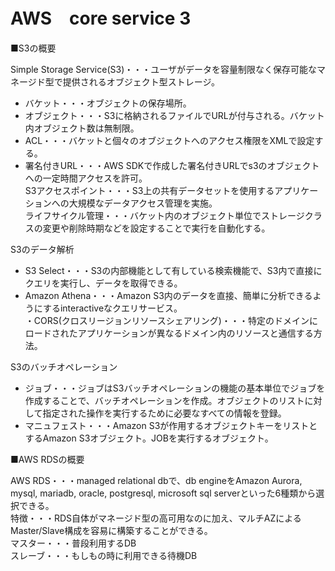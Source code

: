 # AWS　core service 3

■S3の概要

Simple Storage Service(S3)・・・ユーザがデータを容量制限なく保存可能なマネージド型で提供されるオブジェクト型ストレージ。<br>
- バケット・・・オブジェクトの保存場所。
- オブジェクト・・・S3に格納されるファイルでURLが付与される。バケット内オブジェクト数は無制限。
- ACL・・・バケットと個々のオブジェクトへのアクセス権限をXMLで設定する。
- 署名付きURL・・・AWS SDKで作成した署名付きURLでs3のオブジェクトへの一定時間アクセスを許可。<br>
S3アクセスポイント・・・S3上の共有データセットを使用するアプリケーションへの大規模なデータアクセス管理を実施。<br>
ライフサイクル管理・・・バケット内のオブジェクト単位でストレージクラスの変更や削除時期などを設定することで実行を自動化する。<br>

S3のデータ解析<br>
- S3 Select・・・S3の内部機能として有している検索機能で、S3内で直接にクエリを実行し、データを取得できる。
- Amazon Athena・・・Amazon S3内のデータを直接、簡単に分析できるようにするinteractiveなクエリサービス。<br>
・CORS(クロスリージョンリソースシェアリング)・・・特定のドメインにロードされたアプリケーションが異なるドメイン内のリソースと通信する方法。<br>

S3のバッチオペレーション<br>
- ジョブ・・・ジョブはS3バッチオペレーションの機能の基本単位でジョブを作成することで、バッチオペレーションを作成。オブジェクトのリストに対して指定された操作を実行するために必要なすべての情報を登録。
- マニュフェスト・・・Amazon S3が作用するオブジェクトキーをリストとするAmazon S3オブジェクト。JOBを実行するオブジェクト。<br>

■AWS RDSの概要

AWS RDS・・・managed relational dbで、db engineをAmazon Aurora, mysql, mariadb, oracle, postgresql, microsoft sql serverといった6種類から選択できる。<br>
特徴・・・RDS自体がマネージド型の高可用なのに加え、マルチAZによるMaster/Slave構成を容易に構築することができる。<br>
マスター・・・普段利用するDB<br>
スレーブ・・・もしもの時に利用できる待機DB<br>